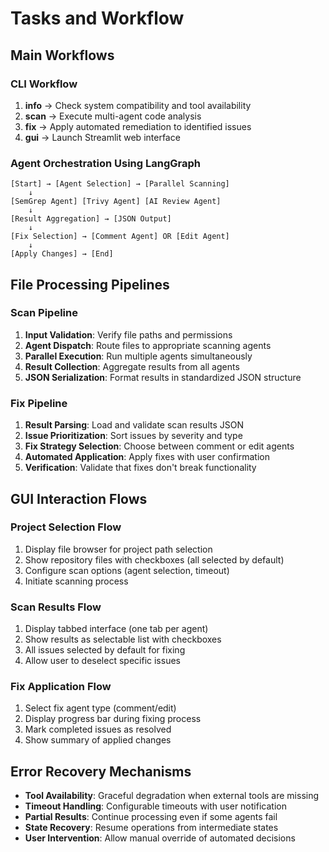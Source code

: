 # Tasks and Workflow

## Main Workflows

### CLI Workflow
1. **info** → Check system compatibility and tool availability
2. **scan** → Execute multi-agent code analysis
3. **fix** → Apply automated remediation to identified issues
4. **gui** → Launch Streamlit web interface

### Agent Orchestration Using LangGraph

```
[Start] → [Agent Selection] → [Parallel Scanning]
    ↓
[SemGrep Agent] [Trivy Agent] [AI Review Agent]
    ↓
[Result Aggregation] → [JSON Output]
    ↓
[Fix Selection] → [Comment Agent] OR [Edit Agent]
    ↓
[Apply Changes] → [End]
```

## File Processing Pipelines

### Scan Pipeline
1. **Input Validation**: Verify file paths and permissions
2. **Agent Dispatch**: Route files to appropriate scanning agents
3. **Parallel Execution**: Run multiple agents simultaneously
4. **Result Collection**: Aggregate results from all agents
5. **JSON Serialization**: Format results in standardized JSON structure

### Fix Pipeline
1. **Result Parsing**: Load and validate scan results JSON
2. **Issue Prioritization**: Sort issues by severity and type
3. **Fix Strategy Selection**: Choose between comment or edit agents
4. **Automated Application**: Apply fixes with user confirmation
5. **Verification**: Validate that fixes don't break functionality

## GUI Interaction Flows

### Project Selection Flow
1. Display file browser for project path selection
2. Show repository files with checkboxes (all selected by default)
3. Configure scan options (agent selection, timeout)
4. Initiate scanning process

### Scan Results Flow
1. Display tabbed interface (one tab per agent)
2. Show results as selectable list with checkboxes
3. All issues selected by default for fixing
4. Allow user to deselect specific issues

### Fix Application Flow
1. Select fix agent type (comment/edit)
2. Display progress bar during fixing process
3. Mark completed issues as resolved
4. Show summary of applied changes

## Error Recovery Mechanisms

- **Tool Availability**: Graceful degradation when external tools are missing
- **Timeout Handling**: Configurable timeouts with user notification
- **Partial Results**: Continue processing even if some agents fail
- **State Recovery**: Resume operations from intermediate states
- **User Intervention**: Allow manual override of automated decisions
